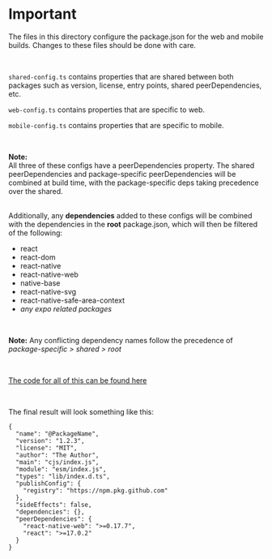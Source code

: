 # Important

The files in this directory configure the package.json for the web and mobile builds. Changes to these files should be done with care.

<br>

<code>shared-config.ts</code> contains properties that are shared between both packages such as version, license, entry points, shared peerDependencies, etc.
<br>

<code>web-config.ts</code> contains properties that are specific to web.
<br>

<code>mobile-config.ts</code> contains properties that are specific to mobile.

<br>

<strong>Note:</strong>
<br>
All three of these configs have a peerDependencies property. The shared peerDependencies and package-specific peerDependencies will be combined at build time, with the package-specific deps taking precedence over the shared.

<br>
Additionally, any <b>dependencies</b> added to these configs will be combined with the dependencies in the <b>root</b> package.json, which will then be filtered of the following:

<br>

- react
- react-dom
- react-native
- react-native-web
- native-base
- react-native-svg
- react-native-safe-area-context
- <i>any expo related packages</i>

<br>

<strong>Note:</strong>
Any conflicting dependency names follow the precedence of <i>package-specific > shared > root</i>

<br>

[The code for all of this can be found here](../scripts/utils/configure-package-json.ts)

<br>

The final result will look something like this:

```
{
  "name": "@PackageName",
  "version": "1.2.3",
  "license": "MIT",
  "author": "The Author",
  "main": "cjs/index.js",
  "module": "esm/index.js",
  "types": "lib/index.d.ts",
  "publishConfig": {
    "registry": "https://npm.pkg.github.com"
  },
  "sideEffects": false,
  "dependencies": {},
  "peerDependencies": {
    "react-native-web": ">=0.17.7",
    "react": ">=17.0.2"
  }
}
```
